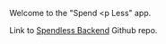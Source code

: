 Welcome to the "Spend <p Less" app.

<p>Link to <a href="https://github.com/sparsell/spendless-backend"> Spendless Backend</a> Github repo.</p>
